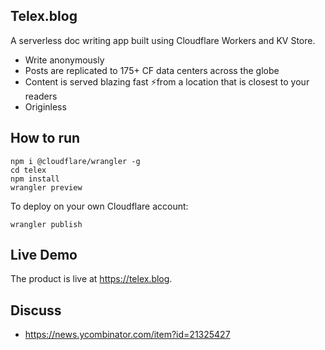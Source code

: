 ## Telex.blog

A serverless doc writing app built using Cloudflare Workers and KV Store. 

- Write anonymously
- Posts are replicated to 175+ CF data centers across the globe
- Content is served blazing fast ⚡️from a location that is closest to your readers
- Originless

## How to run

```
npm i @cloudflare/wrangler -g
cd telex
npm install
wrangler preview
```

To deploy on your own Cloudflare account:

```
wrangler publish
```

## Live Demo

The product is live at https://telex.blog.

## Discuss

- https://news.ycombinator.com/item?id=21325427

